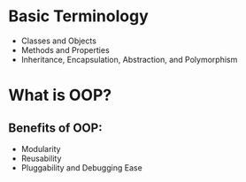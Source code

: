 # Basic Terminology

- Classes and Objects
- Methods and Properties
- Inheritance, Encapsulation, Abstraction, and Polymorphism

# What is OOP?

## Benefits of OOP:
- Modularity
- Reusability
- Pluggability and Debugging Ease
